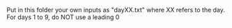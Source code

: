 Put in this folder your own inputs as "dayXX.txt" where XX refers to the day.
For days 1 to 9, do NOT use a leading 0